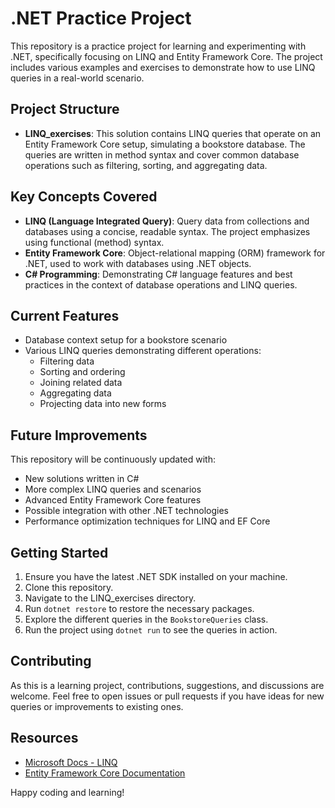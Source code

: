 # .NET Practice Project

This repository is a practice project for learning and experimenting with .NET, specifically focusing on LINQ and Entity Framework Core. The project includes various examples and exercises to demonstrate how to use LINQ queries in a real-world scenario.

## Project Structure

- **LINQ_exercises**: This solution contains LINQ queries that operate on an Entity Framework Core setup, simulating a bookstore database. The queries are written in method syntax and cover common database operations such as filtering, sorting, and aggregating data.

## Key Concepts Covered

- **LINQ (Language Integrated Query)**: Query data from collections and databases using a concise, readable syntax. The project emphasizes using functional (method) syntax.
- **Entity Framework Core**: Object-relational mapping (ORM) framework for .NET, used to work with databases using .NET objects.
- **C# Programming**: Demonstrating C# language features and best practices in the context of database operations and LINQ queries.

## Current Features

- Database context setup for a bookstore scenario
- Various LINQ queries demonstrating different operations:
  - Filtering data
  - Sorting and ordering
  - Joining related data
  - Aggregating data
  - Projecting data into new forms

## Future Improvements

This repository will be continuously updated with:

- New solutions written in C#
- More complex LINQ queries and scenarios
- Advanced Entity Framework Core features
- Possible integration with other .NET technologies
- Performance optimization techniques for LINQ and EF Core

## Getting Started

1. Ensure you have the latest .NET SDK installed on your machine.
2. Clone this repository.
3. Navigate to the LINQ_exercises directory.
4. Run `dotnet restore` to restore the necessary packages.
5. Explore the different queries in the `BookstoreQueries` class.
6. Run the project using `dotnet run` to see the queries in action.

## Contributing

As this is a learning project, contributions, suggestions, and discussions are welcome. Feel free to open issues or pull requests if you have ideas for new queries or improvements to existing ones.

## Resources

- [Microsoft Docs - LINQ](https://docs.microsoft.com/en-us/dotnet/csharp/programming-guide/concepts/linq/)
- [Entity Framework Core Documentation](https://docs.microsoft.com/en-us/ef/core/)

Happy coding and learning!
